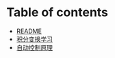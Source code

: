 # Table of contents

* [README](README.md)
* [积分变换学习](ji-fen-bian-huan-xue-xi.md)
* [自动控制原理](zi-dong-kong-zhi-yuan-li.md)
